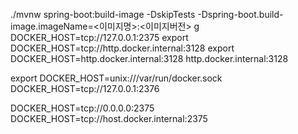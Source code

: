 ./mvnw spring-boot:build-image -DskipTests -Dspring-boot.build-image.imageName=<이미지명>:<이미지버전>
g
DOCKER_HOST=tcp://127.0.0.1:2375
export DOCKER_HOST=tcp://http.docker.internal:3128
export DOCKER_HOST=http.docker.internal:3128
http.docker.internal:3128


export DOCKER_HOST=unix:///var/run/docker.sock
DOCKER_HOST=tcp://127.0.0.1:2376

DOCKER_HOST=tcp://0.0.0.0:2375
DOCKER_HOST=tcp://host.docker.internal:2375
